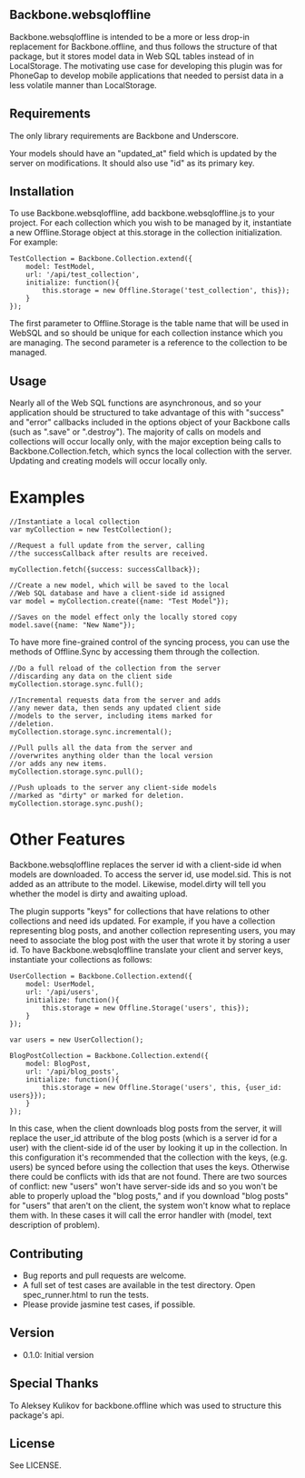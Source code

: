 ## Backbone.websqloffline

Backbone.websqloffline is intended to be a more or less drop-in replacement for Backbone.offline, and thus follows the structure of that package, but it stores model data in Web SQL tables instead of in LocalStorage. The motivating use case for developing this plugin was for PhoneGap to develop mobile applications that needed to persist data in a less volatile manner than LocalStorage.

## Requirements

The only library requirements are Backbone and Underscore.

Your models should have an "updated_at" field which is updated by the server on modifications. It should also use "id" as its primary key.

## Installation

To use Backbone.websqloffline, add backbone.websqloffline.js to your project. For each collection which you wish to be managed by it, instantiate a new Offline.Storage object at this.storage in the collection initialization. For example:

````
TestCollection = Backbone.Collection.extend({
    model: TestModel,
    url: '/api/test_collection',
    initialize: function(){
        this.storage = new Offline.Storage('test_collection', this});
    }
});
````

The first parameter to Offline.Storage is the table name that will be used in WebSQL and so should be unique for each collection instance which you are managing. The second parameter is a reference to the collection to be managed.

## Usage

Nearly all of the Web SQL functions are asynchronous, and so your application should be structured to take advantage of this with "success" and "error" callbacks included in the options object of your Backbone calls (such as ".save" or ".destroy"). The majority of calls on models and collections will occur locally only, with the major exception being calls to Backbone.Collection.fetch, which syncs the local collection with the server. Updating and creating models will occur locally only.

# Examples
````
//Instantiate a local collection
var myCollection = new TestCollection(); 

//Request a full update from the server, calling 
//the successCallback after results are received.

myCollection.fetch({success: successCallback});

//Create a new model, which will be saved to the local
//Web SQL database and have a client-side id assigned 
var model = myCollection.create({name: "Test Model"}); 

//Saves on the model effect only the locally stored copy
model.save({name: "New Name"});
````

To have more fine-grained control of the syncing process, you can use the methods of Offline.Sync by accessing them through the collection.

````
//Do a full reload of the collection from the server
//discarding any data on the client side
myCollection.storage.sync.full();

//Incremental requests data from the server and adds
//any newer data, then sends any updated client side
//models to the server, including items marked for
//deletion.
myCollection.storage.sync.incremental();

//Pull pulls all the data from the server and
//overwrites anything older than the local version
//or adds any new items.
myCollection.storage.sync.pull();

//Push uploads to the server any client-side models
//marked as "dirty" or marked for deletion.
myCollection.storage.sync.push();
````

# Other Features

Backbone.websqloffline replaces the server id with a client-side id when models are downloaded. To access the server id, use model.sid. This is not added as an attribute to the model. Likewise, model.dirty will tell you whether the model is dirty and awaiting upload.

The plugin supports "keys" for collections that have relations to other collections and need ids updated. For example, if you have a collection representing blog posts, and another collection representing users, you may need to associate the blog post with the user that wrote it by storing a user id. To have Backbone.websqloffline translate your client and server keys, instantiate your collections as follows:

````
UserCollection = Backbone.Collection.extend({
    model: UserModel,
    url: '/api/users',
    initialize: function(){
        this.storage = new Offline.Storage('users', this});
    }
});

var users = new UserCollection();

BlogPostCollection = Backbone.Collection.extend({
    model: BlogPost,
    url: '/api/blog_posts',
    initialize: function(){
        this.storage = new Offline.Storage('users', this, {user_id: users}});
    }
});
````

In this case, when the client downloads blog posts from the server, it will replace the user_id attribute of the blog posts (which is a server id for a user) with the client-side id of the user by looking it up in the collection. In this configuration it's recommended that the collection with the keys, (e.g. users) be synced before using the collection that uses the keys. Otherwise there could be conflicts with ids that are not found. There are two sources of conflict: new "users" won't have server-side ids and so you won't be able to properly upload the "blog posts," and if you download "blog posts" for "users" that aren't on the client, the system won't know what to replace them with. In these cases it will call the error handler with (model, text description of problem).

## Contributing

* Bug reports and pull requests are welcome.
* A full set of test cases are available in the test directory. Open spec_runner.html to run the tests.
* Please provide jasmine test cases, if possible.

## Version
* 0.1.0: Initial version

## Special Thanks

To Aleksey Kulikov for backbone.offline which was used to structure this package's api.

## License

See LICENSE.